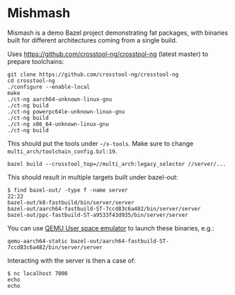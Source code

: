 # Mishmash

Mismash is a demo Bazel project demonstrating fat packages, with binaries built
for different architectures coming from a single build.

Uses https://github.com/crosstool-ng/crosstool-ng (latest master) to prepare
toolchains:

```
git clone https://github.com/crosstool-ng/crosstool-ng
cd crosstool-ng
./configure --enable-local
make
./ct-ng aarch64-unknown-linux-gnu
./ct-ng build
./ct-ng powerpc64le-unknown-linux-gnu
./ct-ng build
./ct-ng x86_64-unknown-linux-gnu
./ct-ng build
```

This should put the tools under `~/x-tools`. Make sure to change
`multi_arch/toolchain_config.bzl:19`.

```
bazel build --crosstool_top=//multi_arch:legacy_selector //server/...
```

This should result in multiple targets built under bazel-out:
```
$ find bazel-out/ -type f -name server                                                                                                                                                                                                                   22:22
bazel-out/k8-fastbuild/bin/server/server
bazel-out/aarch64-fastbuild-ST-7ccd83c6a482/bin/server/server
bazel-out/ppc-fastbuild-ST-a9533f43d935/bin/server/server
```

You can use [QEMU User space
emulator](https://www.qemu.org/docs/master/user/main.html) to launch these
binaries, e.g.:
```
qemu-aarch64-static bazel-out/aarch64-fastbuild-ST-7ccd83c6a482/bin/server/server
```

Interacting with the server is then a case of:
```
$ nc localhost 7000
echo
echo
```
